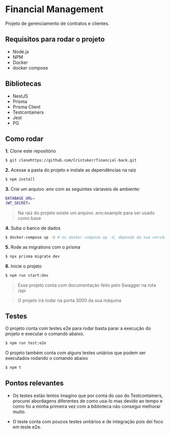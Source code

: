 # Financial Management

Projeto de gerenciamento de contratos e clientes.



## Requisitos para rodar o projeto

* Node.js
* NPM
* Docker
* docker compose

## Bibliotecas

* NestJS
* Prisma
* Prisma Client
* Testcontainers
* Jest
* PG

## Como rodar

**1.** Clone este repositório

```bash
$ git clonehttps://github.com/Cristuker/financial-back.git
```

**2.** Acesse a pasta do projeto e instale as dependências na raiz

```bash
$ npm install
```

**3.** Crie um arquivo .env com as seguintes váriaveis de ambiente:

```bash
DATABASE_URL=
JWT_SECRET=
```
> Na raiz do projeto existe um arquivo .env.example para ser usado como base

**4.** Suba o banco de dados

```bash
$ docker-compose up -d # ou docker compose up -d, depende da sua versão do compose
```


**5.** Rode as migrations com o prisma

```bash
$ npx prisma migrate dev
```

**6.** Inicie o projeto

```bash
$ npm run start:dev 
```

> Esse projeto conta com documentação feito pelo Swagger na rota /api


> O projeto irá rodar na porta 3000 da sua máquina


## Testes

O projeto conta com testes e2e para rodar basta parar a execução do projeto e executar o comando abaixo.

```bash
$ npm run test:e2e  
```

O projeto também conta com alguns testes uniários que podem ser executados rodando o comando abaixo

```bash
$ npm t  
```

## Pontos relevantes

* Os testes estão lentos imagino que por conta do uso do Testcontainers, procurei abordagens diferentes de como usa-lo mas devido ao tempo e como foi a minha primeira vez com a biblioteca não consegui melhorar muito.

* O teste conta com poucos testes unitários e de integração pois dei foco em teste e2e.